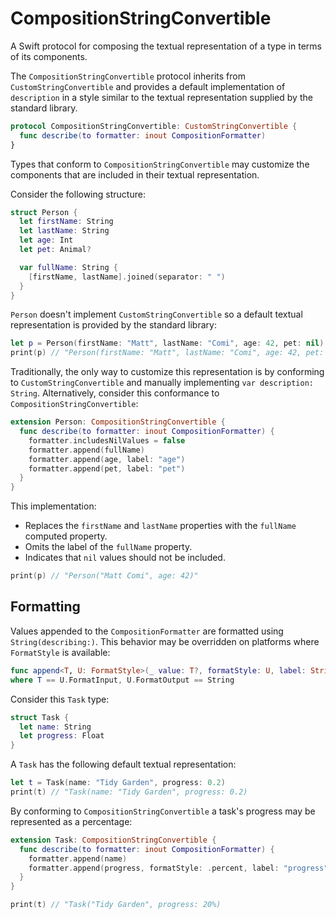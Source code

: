 # CompositionStringConvertible
A Swift protocol for composing the textual representation of a type in terms of its components.

The `CompositionStringConvertible` protocol inherits from `CustomStringConvertible` and provides a default implementation of `description` in a style similar to the textual representation supplied by the standard library.

```swift
protocol CompositionStringConvertible: CustomStringConvertible {
  func describe(to formatter: inout CompositionFormatter)
}
```

Types that conform to `CompositionStringConvertible` may customize the components that are included in their textual representation. 

Consider the following structure:

```swift
struct Person {
  let firstName: String
  let lastName: String
  let age: Int
  let pet: Animal?

  var fullName: String {
    [firstName, lastName].joined(separator: " ")
  }
}
```

`Person` doesn't implement `CustomStringConvertible` so a default textual representation is provided by the standard library:

```swift
let p = Person(firstName: "Matt", lastName: "Comi", age: 42, pet: nil)
print(p) // "Person(firstName: "Matt", lastName: "Comi", age: 42, pet: nil)"
```

Traditionally, the only way to customize this representation is by conforming to `CustomStringConvertible` and manually implementing `var description: String`. Alternatively, consider this conformance to `CompositionStringConvertible`:

```swift
extension Person: CompositionStringConvertible {
  func describe(to formatter: inout CompositionFormatter) {
    formatter.includesNilValues = false
    formatter.append(fullName)
    formatter.append(age, label: "age")
    formatter.append(pet, label: "pet")
  }
}
```

This implementation:

* Replaces the `firstName` and `lastName` properties with the `fullName` computed property.
* Omits the label of the `fullName` property.
* Indicates that `nil` values should not be included.

```swift
print(p) // "Person("Matt Comi", age: 42)"
```

## Formatting

Values appended to the `CompositionFormatter` are formatted using `String(describing:)`. This behavior may be overridden on platforms where `FormatStyle` is available:

```swift
func append<T, U: FormatStyle>(_ value: T?, formatStyle: U, label: String? = nil)
where T == U.FormatInput, U.FormatOutput == String
```

Consider this `Task` type:

```swift
struct Task {
  let name: String
  let progress: Float
}
```

A `Task` has the following default textual representation:

```swift 
let t = Task(name: "Tidy Garden", progress: 0.2)
print(t) // "Task(name: "Tidy Garden", progress: 0.2) 
```

By conforming to `CompositionStringConvertible` a task's progress may be represented as a percentage: 

```swift
extension Task: CompositionStringConvertible {
  func describe(to formatter: inout CompositionFormatter) {
    formatter.append(name)
    formatter.append(progress, formatStyle: .percent, label: "progress")
  }
}

print(t) // "Task("Tidy Garden", progress: 20%)
```
